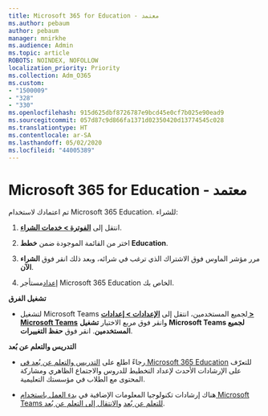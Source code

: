 ```yaml
---
title: Microsoft 365 for Education - معتمد
ms.author: pebaum
author: pebaum
manager: mnirkhe
ms.audience: Admin
ms.topic: article
ROBOTS: NOINDEX, NOFOLLOW
localization_priority: Priority
ms.collection: Adm_O365
ms.custom:
- "1500009"
- "328"
- "330"
ms.openlocfilehash: 915d625dbf8726787e9bcd45e0cf7b025e90ead9
ms.sourcegitcommit: 057d87c9d866fa1371d02350420d13774545c028
ms.translationtype: HT
ms.contentlocale: ar-SA
ms.lasthandoff: 05/02/2020
ms.locfileid: "44005389"
---
```

# <a name="microsoft-365-for-education---approved"></a>Microsoft 365 for Education - معتمد

تم اعتمادك لاستخدام Microsoft 365 Education.  للشراء:

1. انتقل إلى **[الفوترة > خدمات الشراء](https://portal.office.com/AdminPortal/Home#/catalog)**.

2. اختر من القائمة الموجودة ضمن **خطط Education‏**.

3. مرر مؤشر الماوس فوق الاشتراك الذي ترغب في شرائه، وبعد ذلك انقر فوق **الشراء الآن**.

4. [إعداد](https://docs.microsoft.com/microsoft-365/education/intune-edu-trial/set-up-office365-edu-tenant)مستأجر Microsoft 365 Education الخاص بك.

**تشغيل الفرق**

- لتشغيل Microsoft Teams لجميع المستخدمين، انتقل إلى **[الإعدادات > إعدادات > Microsoft Teams](https://admin.microsoft.com/Adminportal/Home#/SettingsMultiPivot/:/Settings/L1/SkypeTeams)** وانقر فوق مربع الاختيار **تشغيل Microsoft Teams لجميع المستخدمين**.  انقر فوق **حفظ التغييرات**.

**التدريس والتعلم عن بُعد**

- رجاءً اطلع على [التدريس والتعلم عن بُعد في Microsoft 365 Education](https://support.office.com/article/remote-teaching-and-learning-in-office-365-education-f651ccae-7b65-478b-8366-51bb884025c4) للتعرّف على الإرشادات الأحدث لإعداد التخطيط للدروس والاجتماع الظاهري ومشاركة المحتوى مع الطلاب في مؤسستك التعليمية.

- هناك إرشادات تكنولوجيا المعلومات الإضافية في [بدء العمل باستخدام Microsoft Teams للتعلم عن بُعد](https://docs.microsoft.com/MicrosoftTeams/remote-learning-edu) و[الانتقال إلى التعلم عن بُعد](https://www.microsoft.com/education/remote-learning).

